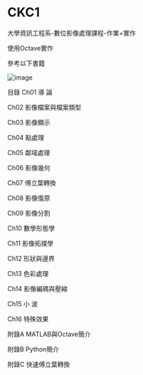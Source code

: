 # CKC1

大學資訊工程系-數位影像處理課程-作業+實作

使用Octave實作

參考以下書籍

![image](https://github.com/user-attachments/assets/8682a040-72a1-475c-9ab7-e8cfe3d0ca2a)

目錄
Ch01 導 論

Ch02 影像檔案與檔案類型

Ch03 影像顯示

Ch04 點處理

Ch05 鄰域處理

Ch06 影像幾何

Ch07 傅立葉轉換

Ch08 影像復原

Ch09 影像分割

Ch10 數學形態學

Ch11 影像拓撲學

Ch12 形狀與邊界

Ch13 色彩處理

Ch14 影像編碼與壓縮

Ch15 小 波

Ch16 特殊效果

附錄A MATLAB與Octave簡介

附錄B Python簡介

附錄C 快速傅立葉轉換
